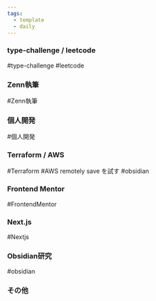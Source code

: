 ```yaml
---
tags:
  - template
  - daily
---
```


### type-challenge / leetcode
#type-challenge #leetcode

### Zenn執筆
#Zenn執筆

### 個人開発
#個人開発

### Terraform / AWS
#Terraform #AWS
remotely save を試す #obsidian 


### Frontend Mentor
#FrontendMentor

### Next.js
#Nextjs

### Obsidian研究
#obsidian



### その他

